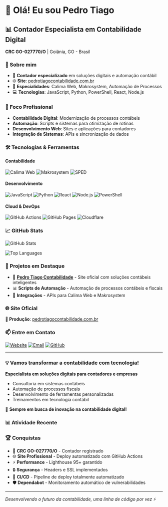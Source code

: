 # 👋 Olá! Eu sou Pedro Tiago

## 📊 Contador Especialista em Contabilidade Digital

**CRC GO-027770/O** | Goiânia, GO - Brasil

### 🚀 Sobre mim
- 💼 **Contador especializado** em soluções digitais e automação contábil
- 🌐 **Site**: [pedrotiagocontabilidade.com.br](https://pedrotiagocontabilidade.com.br)
- 🔧 **Especialidades**: Calima Web, Makrosystem, Automação de Processos
- 💻 **Tecnologias**: JavaScript, Python, PowerShell, React, Node.js

### 🎯 Foco Profissional
- **Contabilidade Digital**: Modernização de processos contábeis
- **Automação**: Scripts e sistemas para otimização de rotinas
- **Desenvolvimento Web**: Sites e aplicações para contadores
- **Integração de Sistemas**: APIs e sincronização de dados

### 🛠️ Tecnologias & Ferramentas

#### Contabilidade
![Calima Web](https://img.shields.io/badge/-Calima%20Web-0052CC?style=flat-square)
![Makrosystem](https://img.shields.io/badge/-Makrosystem-FF6B35?style=flat-square)
![SPED](https://img.shields.io/badge/-SPED-00AA45?style=flat-square)

#### Desenvolvimento
![JavaScript](https://img.shields.io/badge/-JavaScript-F7DF1E?style=flat-square&logo=javascript&logoColor=black)
![Python](https://img.shields.io/badge/-Python-3776AB?style=flat-square&logo=python&logoColor=white)
![React](https://img.shields.io/badge/-React-61DAFB?style=flat-square&logo=react&logoColor=black)
![Node.js](https://img.shields.io/badge/-Node.js-339933?style=flat-square&logo=node.js&logoColor=white)
![PowerShell](https://img.shields.io/badge/-PowerShell-5391FE?style=flat-square&logo=powershell&logoColor=white)

#### Cloud & DevOps
![GitHub Actions](https://img.shields.io/badge/-GitHub%20Actions-2088FF?style=flat-square&logo=github-actions&logoColor=white)
![GitHub Pages](https://img.shields.io/badge/-GitHub%20Pages-222222?style=flat-square&logo=github&logoColor=white)
![Cloudflare](https://img.shields.io/badge/-Cloudflare-F38020?style=flat-square&logo=cloudflare&logoColor=white)

### 📈 GitHub Stats

![GitHub Stats](https://github-readme-stats.vercel.app/api?username=pedrotiagofaria25-dev&show_icons=true&theme=radical&include_all_commits=true&count_private=true)

![Top Languages](https://github-readme-stats.vercel.app/api/top-langs/?username=pedrotiagofaria25-dev&layout=compact&theme=radical)

### 🎯 Projetos em Destaque

- 🏢 **[Pedro Tiago Contabilidade](https://github.com/pedrotiagofaria25-dev/pedro-tiago-site-oficial)** - Site oficial com soluções contábeis inteligentes
- 📊 **Scripts de Automação** - Automação de processos contábeis e fiscais
- 🔗 **Integrações** - APIs para Calima Web e Makrosystem

### 🌐 Site Oficial

**🏢 Produção**: [pedrotiagocontabilidade.com.br](https://pedrotiagocontabilidade.com.br)

### 📫 Entre em Contato

[![Website](https://img.shields.io/badge/-Website-FF6B6B?style=flat-square&logo=google-chrome&logoColor=white)](https://pedrotiagocontabilidade.com.br)
[![Email](https://img.shields.io/badge/-Email-D14836?style=flat-square&logo=gmail&logoColor=white)](mailto:pedrotiago@pedrotiagocontabilidade.com.br)
[![GitHub](https://img.shields.io/badge/-GitHub-181717?style=flat-square&logo=github)](https://github.com/pedrotiagofaria25-dev)

---

### 💡 Vamos transformar a contabilidade com tecnologia!

**Especialista em soluções digitais para contadores e empresas**
- Consultoria em sistemas contábeis
- Automação de processos fiscais
- Desenvolvimento de ferramentas personalizadas
- Treinamentos em tecnologia contábil

🚀 **Sempre em busca de inovação na contabilidade digital!**

### 📊 Atividade Recente

<!--START_SECTION:activity-->
<!--END_SECTION:activity-->

### 🏆 Conquistas

- 📜 **CRC GO-027770/O** - Contador registrado
- 🌐 **Site Profissional** - Deploy automatizado com GitHub Actions
- ⚡ **Performance** - Lighthouse 95+ garantido
- 🔒 **Segurança** - Headers e SSL implementados
- 🚀 **CI/CD** - Pipeline de deploy totalmente automatizado
- 🛡️ **Dependabot** - Monitoramento automático de vulnerabilidades

---

*Desenvolvendo o futuro da contabilidade, uma linha de código por vez* ⚡
